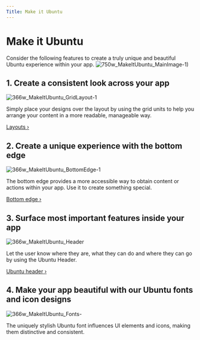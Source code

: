 ```yaml
---
Title: Make it Ubuntu
---
```


# Make it Ubuntu

Consider the following features to create a truly unique and beautiful Ubuntu experience within your app.
![750w_MakeItUbuntu_MainImage-1)](https://assets.ubuntu.com/v1/28c489b6-750w_MakeItUbuntu_MainImage-1.png)

## 1. Create a consistent look across your app
![366w_MakeItUbuntu_GridLayout-1](https://assets.ubuntu.com/v1/59bff016-366w_MakeItUbuntu_GridLayout-1.png)

Simply place your designs over the layout by using the grid units to help you arrange your content in a more readable, manageable way.

[Layouts &rsaquo;](../patterns/layouts.md)

## 2. Create a unique experience with the bottom edge
![366w_MakeItUbuntu_BottomEdge-1](https://assets.ubuntu.com/v1/6812ab69-366w_MakeItUbuntu_BottomEdge-1.png)

The bottom edge provides a more accessible way to obtain content or actions within your app. Use it to create something special.

[Bottom edge &rsaquo;](../building-blocks/bottom-edge.md)

## 3. Surface most important features inside your app
![366w_MakeItUbuntu_Header](https://assets.ubuntu.com/v1/62b6f9e0-366w_MakeItUbuntu_Header.png)

Let the user know where they are, what they can do and where they can go by using the Ubuntu Header.

[Ubuntu header &rsaquo;](../building-blocks/header.md)

## 4. Make your app beautiful with our Ubuntu fonts and icon designs
![366w_MakeItUbuntu_Fonts-](https://assets.ubuntu.com/v1/caa4932f-366w_MakeItUbuntu_Fonts-1.png)

The uniquely stylish Ubuntu font influences UI elements and icons, making them distinctive and consistent.

